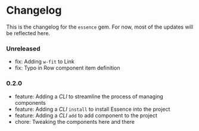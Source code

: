 # Changelog

This is the changelog for the `essence` gem. For now, most of the updates will be reflected here.

### Unreleased

- fix: Adding `w-fit` to Link
- fix: Typo in Row component item definition

### 0.2.0

- feature: Adding a _CLI_ to streamline the process of managing components
- feature: Adding a _CLI_ `install` to install Essence into the project
- feature: Adding a _CLI_ `add` to add component to the project
- chore: Tweaking the components here and there
